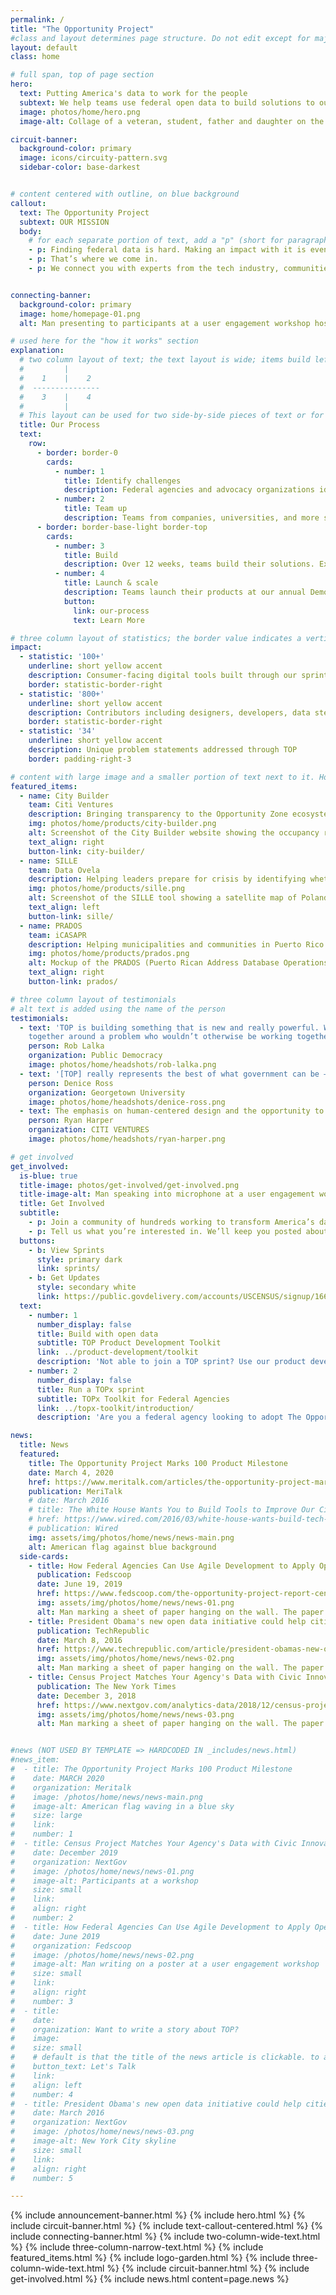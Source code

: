 ```yaml
---
permalink: /
title: "The Opportunity Project"
#class and layout determines page structure. Do not edit except for major updates!
layout: default
class: home

# full span, top of page section
hero:
  text: Putting America's data to work for the people
  subtext: We help teams use federal open data to build solutions to our nation’s toughest challenges
  image: photos/home/hero.png
  image-alt: Collage of a veteran, student, father and daughter on the beach, workshop participants, and a conference speaker.

circuit-banner:
  background-color: primary
  image: icons/circuity-pattern.svg
  sidebar-color: base-darkest


# content centered with outline, on blue background
callout:
  text: The Opportunity Project
  subtext: OUR MISSION
  body:
    # for each separate portion of text, add a "p" (short for paragraph)
    - p: Finding federal data is hard. Making an impact with it is even harder.
    - p: That’s where we come in.
    - p: We connect you with experts from the tech industry, communities, and government to help you turn federal open data into life-changing tech, faster.


connecting-banner:
  background-color: primary
  image: home/homepage-01.png
  alt: Man presenting to participants at a user engagement workshop hosted by The Opportunity Project

# used here for the "how it works" section
explanation:
  # two column layout of text; the text layout is wide; items build left to right and top to bottom, meaning the first item listed will be left aligned, the next will be next to it (in the right column), the third will be in a new row below, left aligned under the first item, and so on.
  #         |    
  #    1    |    2
  #  ---------------
  #    3    |    4
  #         |    
  # This layout can be used for two side-by-side pieces of text or for a "quad" style layout. If items should be numbered, follow this pattern. If no numbers are needed, the "number" item should marked false
  title: Our Process
  text:
    row:
      - border: border-0
        cards:
          - number: 1
            title: Identify challenges
            description: Federal agencies and advocacy organizations identify our nation’s most pressing social, economic, and environmental challenges.
          - number: 2
            title: Team up
            description: Teams from companies, universities, and more sign up to build digital products that use federal open data to help solve these challenges.
      - border: border-base-light border-top
        cards:
          - number: 3
            title: Build
            description: Over 12 weeks, teams build their solutions. Experts  provide feedback on user needs, product strategy, and the best datasets available to solve each problem.
          - number: 4
            title: Launch & scale
            description: Teams launch their products at our annual Demo Day showcase. Afterward, we continue to help teams deploy their solutions to their target end users.
            button:
              link: our-process
              text: Learn More

# three column layout of statistics; the border value indicates a vertical line to the side of the text. The underline indicates a separator between the statistic and the description
impact:
  - statistic: '100+'
    underline: short yellow accent
    description: Consumer-facing digital tools built through our sprints since 2016 <br><br>
    border: statistic-border-right
  - statistic: '800+'
    underline: short yellow accent
    description: Contributors including designers, developers, data stewards, and community advocates
    border: statistic-border-right
  - statistic: '34'
    underline: short yellow accent
    description: Unique problem statements addressed through TOP
    border: padding-right-3

# content with large image and a smaller portion of text next to it. How the image and text are placed next to each other is determined by the value for the "text align"
featured_items:
  - name: City Builder
    team: Citi Ventures
    description: Bringing transparency to the Opportunity Zone ecosystem for private investors, fund managers, wealth managers, and municipalities
    img: photos/home/products/city-builder.png
    alt: Screenshot of the City Builder website showing the occupancy rate of a selected region
    text_align: right
    button-link: city-builder/
  - name: SILLE
    team: Data Ovela
    description: Helping leaders prepare for crisis by identifying whether local infrastructure is at risk of catastrophic failure
    img: photos/home/products/sille.png
    alt: Screenshot of the SILLE tool showing a satellite map of Poland with interactive features
    text_align: left
    button-link: sille/
  - name: PRADOS
    team: iCASAPR
    description: Helping municipalities and communities in Puerto Rico collect and use address data to improve emergency response
    img: photos/home/products/prados.png
    alt: Mockup of the PRADOS (Puerto Rican Address Database Operations Support) tool on an iPad
    text_align: right
    button-link: prados/

# three column layout of testimonials
# alt text is added using the name of the person
testimonials:
  - text: 'TOP is building something that is new and really powerful. With government as a convener, it can get people    
    together around a problem who wouldn’t otherwise be working together.'
    person: Rob Lalka
    organization: Public Democracy
    image: photos/home/headshots/rob-lalka.png
  - text: '[TOP] really represents the best of what government can be — a platform for engagement that is so core to our democracy.'
    person: Denice Ross
    organization: Georgetown University
    image: photos/home/headshots/denice-ross.png
  - text: The emphasis on human-centered design and the opportunity to speak to all of these different advocates and stakeholders was key in creating a product that would actually help the end user.
    person: Ryan Harper
    organization: CITI VENTURES
    image: photos/home/headshots/ryan-harper.png

# get involved
get_involved:
  is-blue: true
  title-image: photos/get-involved/get-involved.png
  title-image-alt: Man speaking into microphone at a user engagement workshop hosted by The Opportunity Project
  title: Get Involved
  subtitle:
    - p: Join a community of hundreds working to transform America’s data into America’s innovation.
    - p: Tell us what you’re interested in. We’ll keep you posted about opportunities to join a sprint, attend an event, and more.
  buttons:
    - b: View Sprints
      style: primary dark
      link: sprints/
    - b: Get Updates
      style: secondary white
      link: https://public.govdelivery.com/accounts/USCENSUS/signup/16610
  text:
    - number: 1
      number_display: false
      title: Build with open data
      subtitle: TOP Product Development Toolkit
      link: ../product-development/toolkit
      description: 'Not able to join a TOP sprint? Use our product development toolkit—based on the TOP sprint model—to create civic impact with open data. We cover user research, navigating federal data, and more.'
    - number: 2
      number_display: false
      title: Run a TOPx sprint
      subtitle: TOPx Toolkit for Federal Agencies
      link: ../topx-toolkit/introduction/
      description: 'Are you a federal agency looking to adopt The Opportunity Project model? Use our TOPx toolkit—a step-by-step resource complete with sample materials—to help run your own TOP sprint.'

news:
  title: News
  featured:
    title: The Opportunity Project Marks 100 Product Milestone
    date: March 4, 2020
    href: https://www.meritalk.com/articles/the-opportunity-project-marks-100-product-milestone/
    publication: MeriTalk
    # date: March 2016
    # title: The White House Wants You to Build Tools to Improve Our Cities
    # href: https://www.wired.com/2016/03/white-house-wants-build-tech-tools-data/
    # publication: Wired
    img: assets/img/photos/home/news/news-main.png
    alt: American flag against blue background
  side-cards:
    - title: How Federal Agencies Can Use Agile Development to Apply Open Data
      publication: Fedscoop
      date: June 19, 2019
      href: https://www.fedscoop.com/the-opportunity-project-report-center-for-open-data-enterprise/
      img: assets/img/photos/home/news/news-01.png
      alt: Man marking a sheet of paper hanging on the wall. The paper has sticky notes on it, and a smiling woman watches from behind him
    - title: President Obama's new open data initiative could help cities help themselves
      publication: TechRepublic
      date: March 8, 2016
      href: https://www.techrepublic.com/article/president-obamas-new-open-data-initiative-could-help-cities-help-themselves/
      img: assets/img/photos/home/news/news-02.png
      alt: Man marking a sheet of paper hanging on the wall. The paper has sticky notes on it, and a smiling woman watches from behind him
    - title: Census Project Matches Your Agency's Data with Civic Innovators
      publication: The New York Times
      date: December 3, 2018
      href: https://www.nextgov.com/analytics-data/2018/12/census-project-matches-your-agencys-data-civic-innovators/153183/
      img: assets/img/photos/home/news/news-03.png
      alt: Man marking a sheet of paper hanging on the wall. The paper has sticky notes on it, and a smiling woman watches from behind him


#news (NOT USED BY TEMPLATE => HARDCODED IN _includes/news.html)
#news_item:
#  - title: The Opportunity Project Marks 100 Product Milestone
#    date: MARCH 2020
#    organization: Meritalk
#    image: /photos/home/news/news-main.png
#    image-alt: American flag waving in a blue sky
#    size: large
#    link:
#    number: 1
#  - title: Census Project Matches Your Agency's Data with Civic Innovators
#    date: December 2019
#    organization: NextGov
#    image: /photos/home/news/news-01.png
#    image-alt: Participants at a workshop
#    size: small
#    link:
#    align: right
#    number: 2
#  - title: How Federal Agencies Can Use Agile Development to Apply Open Data
#    date: June 2019
#    organization: Fedscoop
#    image: /photos/home/news/news-02.png
#    image-alt: Man writing on a poster at a user engagement workshop
#    size: small
#    link:
#    align: right
#    number: 3
#  - title:
#    date:
#    organization: Want to write a story about TOP?
#    image:
#    size: small
#    # default is that the title of the news article is clickable. to add another card (either that is not a news item or that uses a button) add "button text" and the text will appear on the button and the link will be attached there, not on any other part of the card
#    button_text: Let's Talk
#    link:
#    align: left
#    number: 4
#  - title: President Obama's new open data initiative could help cities help themselves
#    date: March 2016
#    organization: NextGov
#    image: /photos/home/news/news-03.png
#    image-alt: New York City skyline
#    size: small
#    link:
#    align: right
#    number: 5

---
```


{% include announcement-banner.html %}
{% include hero.html %}
{% include circuit-banner.html %}
{% include text-callout-centered.html %}
{% include connecting-banner.html %}
{% include two-column-wide-text.html %}
{% include three-column-narrow-text.html %}
{% include featured_items.html %}
{% include logo-garden.html %}
{% include three-column-wide-text.html %}
{% include circuit-banner.html %}
{% include get-involved.html %}
{% include news.html content=page.news %}